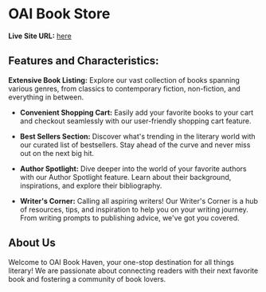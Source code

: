 # OAI Book Store

**Live Site URL:** [here](https://assaigment-08.netlify.app/)

## Features and Characteristics:

**Extensive Book Listing:** Explore our vast collection of books spanning various genres, from classics to contemporary fiction, non-fiction, and everything in between.
  
- **Convenient Shopping Cart:** Easily add your favorite books to your cart and checkout seamlessly with our user-friendly shopping cart feature.
  
- **Best Sellers Section:** Discover what's trending in the literary world with our curated list of bestsellers. Stay ahead of the curve and never miss out on the next big hit.
  
- **Author Spotlight:** Dive deeper into the world of your favorite authors with our Author Spotlight feature. Learn about their background, inspirations, and explore their bibliography.
  
- **Writer's Corner:** Calling all aspiring writers! Our Writer's Corner is a hub of resources, tips, and inspiration to help you on your writing journey. From writing prompts to publishing advice, we've got you covered.
## About Us
Welcome to OAI Book Haven, your one-stop destination for all things literary! We are passionate about connecting readers with their next favorite book and fostering a community of book lovers.

